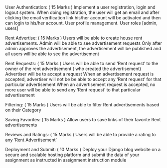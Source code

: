 User Authentication: ( 15 Marks )
Implement a user registration, login and logout system.
When doing registration, the user will get an email and after clicking the email verification link his/her account will be activated and then can login to his/her account.
User profile management.
User roles [admin, users]

Rent Advertise: ( 15 Marks )
Users will be able to create house rent advertisements.
Admin will be able to see advertisement requests
Only after admin approves the advertisement, the advertisement will be published and all users will be able to see the advertisement

Rent Requests: ( 15 Marks )
Users will be able to send ‘Rent request’ to the owner of the rent advertisement ( who created the advertisement) 
Advertiser will be to accept a request
When an advertisement request is accepted, advertiser will not be be able to accept any ‘Rent request’ for that particular advertisement
When an advertisement request is accepted, no more user will be able to send any ‘Rent request’ to that particular advertisement

Filtering: ( 15 Marks )
Users will be able to filter Rent advertisements based on their Category

Saving Favorites: ( 15 Marks )
Allow users to save links of their favorite Rent advertisements


Reviews and Ratings: ( 15 Marks )
Users  will be able to provide a rating to any ‘Rent Advertisement’

Deployment and Submit: ( 10 Marks )
Deploy your Django blog website on a secure and scalable hosting platform and submit the data of your assignment as instructed in assignment instruction module
